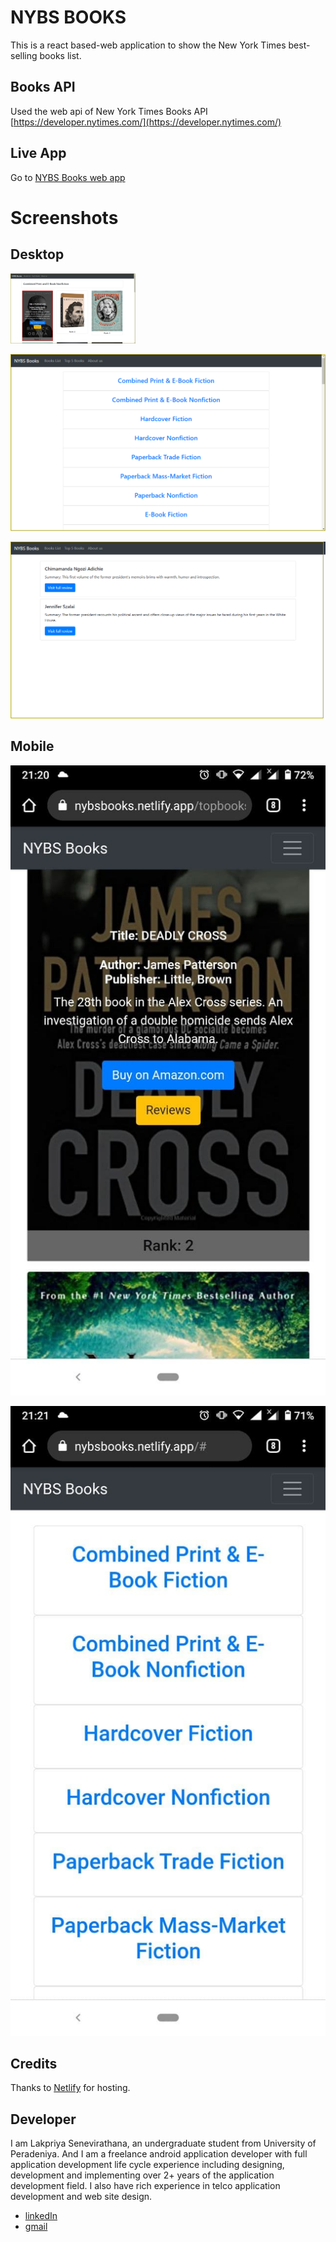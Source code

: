 # NYBS BOOKS

This is a react based-web application to show the New York Times best-selling books list.

## Books API

Used the web api of New York Times Books API [https://developer.nytimes.com/](https://developer.nytimes.com/)

## Live App

Go to [NYBS Books web app](https://nybsbooks.netlify.app)

# Screenshots

## Desktop

<img src="https://github.com/lakpriya1s/NYBSBooks/blob/master/screenshots/image-d-books.png" width="200">

![Desktop view](https://github.com/lakpriya1s/NYBSBooks/blob/master/screenshots/image-d.png)

![Desktop view](https://github.com/lakpriya1s/NYBSBooks/blob/master/screenshots/image-d-revs.png)

## Mobile

![Mobile view](https://github.com/lakpriya1s/NYBSBooks/blob/master/screenshots/mobile1.jpg)

![Mobile view](https://github.com/lakpriya1s/NYBSBooks/blob/master/screenshots/mobile2.jpg)

## Credits

Thanks to [Netlify](https://www.netlify.com/) for hosting.

## Developer

I am Lakpriya Senevirathana, an undergraduate student from University of Peradeniya. And I am a freelance android application developer with full application development life cycle experience including designing, development and implementing over 2+ years of the application development field. I also have rich experience in telco application development and web site design.

- [linkedIn](https://www.linkedin.com/in/lakpriyasenevirathna/)
- [gmail](lakpriya1@yahoo.com)
